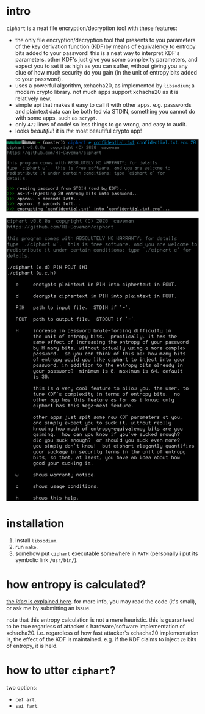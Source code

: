 # intro

`ciphart` is a neat file encryption/decryption tool with these features:

- the only file encryption/decryption tool that presents to you parameters
  of the key derivation function (KDF)by means of equivalency to entropy
  bits added to your password!  this is a neat way to interpret KDF's
  parameters.  other KDF's just give you some complexity parameters, and
  expect you to set it as high as you can suffer, without giving you any
  clue of how much security do you gain (in the unit of entropy bits added
  to your password).
- uses a powerful algorithm, xchacha20, as implemented by `libsodium`; a
  modern crypto library.  not much apps support xchacha20 as it is
  relatively new.
- simple api that makes it easy to call it with other apps.  e.g. passwords
  and plaintext data can be both fed via STDIN, something you cannot do
  with some apps, such as `scrypt`.
- only `472` lines of code!  so less things to go wrong, and easy to audit.
- looks _beautiful_!  it is _the_ most beautiful crypto app!

<p align="center">
    <img src="pics/1.png">
</p>

<p align="center">
    <img src="pics/2.png">
</p>

# installation

1.  install `libsodium`.
2. run `make`.
3. somehow put `ciphart` executable somewhere in `PATH` (personally i put
   its symbolic link `/usr/bin/`).

# how entropy is calculated?

[the _idea_ is explained
here](https://crypto.stackexchange.com/questions/85676/how-to-estimate-the-maximum-computational-cost-bound-for-key-derivation-function).
for more info, you may read the code (it's small), or ask me by submitting
an issue.

note that this entropy calculation is not a mere heuristic.  this is
guaranteed to be true regarless of attacker's hardware/software
implementation of xchacha20.  i.e. regardless of how fast attacker's
xchacha20 implementation is, the effect of the KDF is maintained.  e.g. if
the KDF claims to inject `20` bits of entropy, it is held.

# how to utter `ciphart`?

two options:

- `cef art`.
- `sai fart`.
